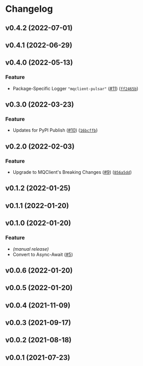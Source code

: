# Changelog

<!--next-version-placeholder-->

## v0.4.2 (2022-07-01)


## v0.4.1 (2022-06-29)


## v0.4.0 (2022-05-13)
### Feature
* Package-Specific Logger `"mqclient-pulsar"` ([#11](https://github.com/WIPACrepo/MQClient-Pulsar/issues/11)) ([`ff2465b`](https://github.com/WIPACrepo/MQClient-Pulsar/commit/ff2465b8823a45c344cb6b225944205c72bec899))

## v0.3.0 (2022-03-23)
### Feature
* Updates for PyPI Publish ([#10](https://github.com/WIPACrepo/MQClient-Pulsar/issues/10)) ([`16bcffb`](https://github.com/WIPACrepo/MQClient-Pulsar/commit/16bcffb54705bc46aa471b5ea3c5cfa31114be6b))

## v0.2.0 (2022-02-03)
### Feature
* Upgrade to MQClient's Breaking Changes ([#9](https://github.com/WIPACrepo/MQClient-Pulsar/issues/9)) ([`856a5dd`](https://github.com/WIPACrepo/MQClient-Pulsar/commit/856a5dd6fceeab2dbdd432c08c6aab545f9d9105))

## v0.1.2 (2022-01-25)


## v0.1.1 (2022-01-20)


## v0.1.0 (2022-01-20)
### Feature
* _(manual release)_
* Convert to Async-Await ([#5](https://github.com/WIPACrepo/MQClient-Pulsar/pull/5))

## v0.0.6 (2022-01-20)


## v0.0.5 (2022-01-20)


## v0.0.4 (2021-11-09)


## v0.0.3 (2021-09-17)


## v0.0.2 (2021-08-18)


## v0.0.1 (2021-07-23)

